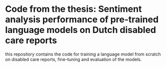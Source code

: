 # Code from the thesis: Sentiment analysis performance of pre-trained language models on Dutch disabled care reports
this repository contains the code for training a language model from scratch on disabled care reports, fine-tuning and evaluation of the models.
